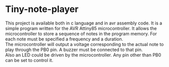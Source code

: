# Tiny-note-player
This project is available both in c language and in avr assembly code. It is a simple program written for the AVR Attiny85 microcontroller. It allows the microcontroller to store a sequence of notes in the program memory. For each note must be specified a frequency and a duration. <br > The microcontroller will output a voltage corresponding to the actual note to play through the PB0 pin. A buzzer must be connected to that pin. <br >
Also an LED could be driven by the microcontroller. Any pin other than PB0 can be set to control it.
